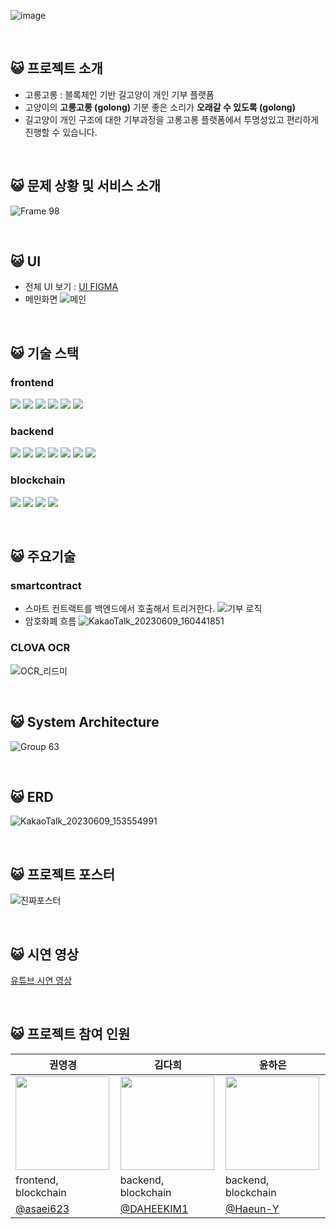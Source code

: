 
![image](https://github.com/5H-30M/GoLongGoLong-backend/assets/70390323/6fc9488c-cce6-40eb-954a-78b96f028529)

</br>

## 😺 프로젝트 소개
* 고롱고롱 : 블록체인 기반 길고양이 개인 기부 플랫폼
* 고양이의 **고롱고롱 (golong)** 기분 좋은 소리가 **오래갈 수 있도록 (golong)**
* 길고양이 개인 구조에 대한 기부과정을 고롱고롱 플랫폼에서 투명성있고 편리하게 진행할 수 있습니다. 

</br>

## 😺 문제 상황 및 서비스 소개

![Frame 98](https://github.com/5H-30M/GoLongGoLong-backend/assets/70390323/c189d0d8-55d0-4020-8f18-5b245be7db3f)

</br>

## 😺 UI
* 전체 UI 보기 : [UI FIGMA](https://www.figma.com/file/sCcmAu6x7oOPzeNhscMRFl/GoLong-GoLong?type=design&node-id=4%3A2338&t=tabtJ39twNhGcliH-1)
* 메인화면
![메인](https://github.com/5H-30M/GoLongGoLong-backend/assets/70390323/5e7f7036-8016-4d03-afcd-2df1a344f379)

</br>


## 😺 기술 스택
### frontend
<img src="https://img.shields.io/badge/typescript-3178C6?style=flat&logo=typescript&logoColor=white"></a>
<img src="https://img.shields.io/badge/react-61DAFB?style=flat&logo=react&logoColor=white"></a>
<img src="https://img.shields.io/badge/redux-764ABC?style=flat&logo=redux&logoColor=white"></a>
<img src="https://img.shields.io/badge/styledcomponents-DB7093?style=flat&logo=styledcomponents&logoColor=white"></a>
<img src="https://img.shields.io/badge/axios-5A29E4?style=flat&logo=axios&logoColor=white"></a>
<img src="https://img.shields.io/badge/githubactions-2088FF?style=flat&logo=githubactions&logoColor=white">
### backend
<img src="https://img.shields.io/badge/Spring-6DB33F?style=flat&logo=Spring&logoColor=white"/></a>
<img src="https://img.shields.io/badge/SpringBoot-6DB33F?style=flat&logo=SpringBoot&logoColor=white"/></a>
<img src="https://img.shields.io/badge/MariaDB-003545?style=flat&logo=mariaDB&logoColor=white"></a>
<img src="https://img.shields.io/badge/amazonrds-527FFF?style=flat&logo=amazonrds&logoColor=white"></a>
<img src="https://img.shields.io/badge/amazonec2-FF9900?style=flat&logo=amazonec2&logoColor=white"></a>
<img src="https://img.shields.io/badge/githubactions-2088FF?style=flat&logo=githubactions&logoColor=white">
<img src="https://img.shields.io/badge/amazons3-569A31?style=flat&logo=amazons3&logoColor=white">
### blockchain
<img src="https://img.shields.io/badge/remix-000000?style=flat&logo=remix&logoColor=white"></a>
<img src="https://img.shields.io/badge/solidity-363636?style=flat&logo=solidity&logoColor=white"></a>
<img src="https://img.shields.io/badge/web3.js-000000?style=flat&logo=web3dotjs&logoColor=white"></a>
<img src="https://img.shields.io/badge/ethereum-3C3C3D?style=flat&logo=ethereum&logoColor=white"></a>

</br>

## 😺 주요기술

### smartcontract
* 스마트 컨트랙트를 백엔드에서 호출해서 트리거한다. 
![기부 로직](https://github.com/5H-30M/GoLongGoLong-backend/assets/70390323/fbc9fd48-df0b-42dd-b555-fee81fa79723)
* 암호화폐 흐름
![KakaoTalk_20230609_160441851](https://github.com/5H-30M/GoLongGoLong-backend/assets/70390323/92583912-27e2-4b07-bd52-d32825a7a6e5)
### CLOVA OCR
![OCR_리드미](https://github.com/5H-30M/GoLongGoLong-backend/assets/70390323/8509da6b-550e-439d-8af4-48b5582d2f92)
</br> 

</br>

## 😺 System Architecture

![Group 63](https://github.com/5H-30M/GoLongGoLong-backend/assets/70390323/738c79f4-d0ea-4a18-b560-a48c0fec8f00)

</br>

## 😺 ERD
![KakaoTalk_20230609_153554991](https://github.com/5H-30M/GoLongGoLong-backend/assets/70390323/41501689-1d37-4404-b71c-192a1f346225)

</br>

## 😺 프로젝트 포스터

![진짜포스터](https://github.com/5H-30M/GoLongGoLong-backend/assets/70390323/10e2fb54-eabc-4822-b3d7-23b17f4770e0)

</br>

## 😺 시연 영상
[유튜브 시연 영상](https://www.youtube.com/watch?v=nInxWhelHqE)

</br>

## 😺 프로젝트 참여 인원
| 권영경 | 김다희 | 윤하은 |
|------|------|------|
|<img src="https://avatars.githubusercontent.com/u/86418308?v=4" width="150" height="150"/>|<img src="https://avatars.githubusercontent.com/u/66730012?v=4" width="150" height="150"/>|<img src="https://avatars.githubusercontent.com/u/70390323?v=4"  width="150" height="150"/>|
|frontend, blockchain|backend, blockchain|backend, blockchain|
|[@asaei623](https://github.com/asaei623)|[@DAHEEKIM1](https://github.com/DAHEEKIM1)|[@Haeun-Y](https://github.com/Haeun-Y)|
